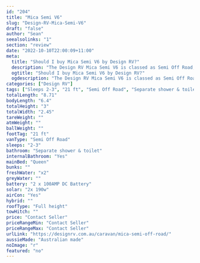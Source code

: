 ```yaml
---
id: "204"
title: "Mica Semi V6"
slug: "Design-RV-Mica-Semi-V6"
draft: "false"
author: "Sean"
seealsolinks: "1"
section: "review"
date: "2022-10-10T22:00:09+11:00"
meta:
  title: "Should I buy Mica Semi V6 by Design RV?"
  description: "The Design RV Mica Semi V6 is classed as Semi Off Road, and sleeps 2-3 people. It is Australian made and comes in at 21 ft. It generally has Separate shower & toilet."
  ogtitle: "Should I buy Mica Semi V6 by Design RV?"
  ogdescription: "The Design RV Mica Semi V6 is classed as Semi Off Road, and sleeps 2-3 people. It is Australian made and comes in at 21 ft. It generally has Separate shower & toilet."
categories: ["Design RV"]
tags: ["Sleeps 2-3", "21 ft", "Semi Off Road", "Separate shower & toilet", "Full height", "Price Unknown"]
totalLength: "8.71"
bodyLength: "6.4"
totalHeight: "3"
totalWidth: "2.45"
tareWeight: ""
atmWeight: ""
ballWeight: ""
footTag: "21 ft"
vanType: "Semi Off Road"
sleeps: "2-3"
bathroom: "Separate shower & toilet"
internalBathroom: "Yes"
mainBed: "Queen"
bunks: ""
freshWater: "x2"
greyWater: ""
battery: "2 x 100AMP DC Battery"
solar: "2x 190w"
airCon: "Yes"
hybrid: ""
roofType: "Full height"
towHitch: ""
price: "Contact Seller"
priceRangeMin: "Contact Seller"
priceRangeMax: "Contact Seller"
urlLink: "https://designrv.com.au/caravan/mica-semi-off-road/"
aussieMade: "Australian made"
noImage: "r"
featured: "no"
---
```

